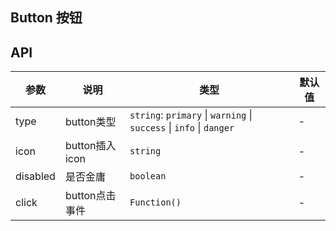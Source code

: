 ## Button 按钮

<ClientOnly>
  <doc-button/>
</ClientOnly>

## API
|参数|说明|类型|默认值|
|---|---|---|---|
|type|button类型|`string`: `primary` \| `warning` \| `success` \| `info` \| `danger` |-|
|icon|button插入icon|`string`|-|
|disabled|是否金庸|`boolean`|-|
|click|button点击事件|`Function()`|-|

